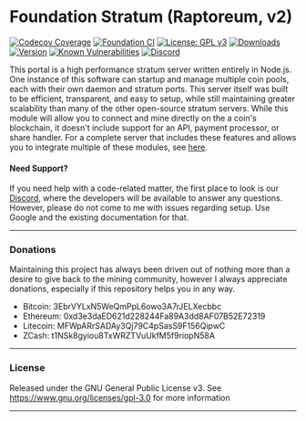 # Foundation Stratum (Raptoreum, v2)

[![Codecov Coverage](https://img.shields.io/codecov/c/github/blinkhash/foundation-v2-raptoreum.svg?style=flat-square)](https://codecov.io/gh/blinkhash/foundation-v2-raptoreum/)
[![Foundation CI](https://github.com/blinkhash/foundation-v2-raptoreum/actions/workflows/build.yml/badge.svg?branch=master)](https://github.com/blinkhash/foundation-v2-raptoreum/actions/workflows/build.yml)
[![License: GPL v3](https://img.shields.io/badge/License-GPLv3-blue.svg)](https://www.gnu.org/licenses/gpl-3.0)
[![Downloads](https://img.shields.io/npm/dm/foundation-v2-raptoreum.svg)](https://www.npmjs.com/package/foundation-v2-raptoreum)
[![Version](https://img.shields.io/npm/v/foundation-v2-raptoreum.svg)](https://www.npmjs.com/package/foundation-v2-raptoreum)
[![Known Vulnerabilities](https://snyk.io/test/npm/foundation-v2-raptoreum/badge.svg)](https://snyk.io/test/npm/foundation-v2-raptoreum)
[![Discord](https://img.shields.io/discord/738590795384356904)](https://discord.gg/rNjez6VgNF)

This portal is a high performance stratum server written entirely in Node.js. One instance of this software can startup and manage multiple coin pools, each with their own daemon and stratum ports. This server itself was built to be efficient, transparent, and easy to setup, while still maintaining greater scalability than many of the other open-source stratum servers. While this module will allow you to connect and mine directly on the a coin's blockchain, it doesn't include support for an API, payment processor, or share handler. For a complete server that includes these features and allows you to integrate multiple of these modules, see [here](https://github.com/blinkhash/foundation-v2-server).

#### Need Support?

If you need help with a code-related matter, the first place to look is our [Discord](https://discord.gg/rNjez6VgNF), where the developers will be available to answer any questions. However, please do not come to me with issues regarding setup. Use Google and the existing documentation for that.

---

### Donations

Maintaining this project has always been driven out of nothing more than a desire to give back to the mining community, however I always appreciate donations, especially if this repository helps you in any way.

- Bitcoin: 3EbrVYLxN5WeQmPpL6owo3A7rJELXecbbc
- Ethereum: 0xd3e3daED621d228244Fa89A3dd8AF07B52E72319
- Litecoin: MFWpARrSADAy3Qj79C4pSasS9F156QipwC
- ZCash: t1NSk8gyiou8TxWRZTVuUkfM5f9riopN58A

---

### License

Released under the GNU General Public License v3. See https://www.gnu.org/licenses/gpl-3.0 for more information

---

